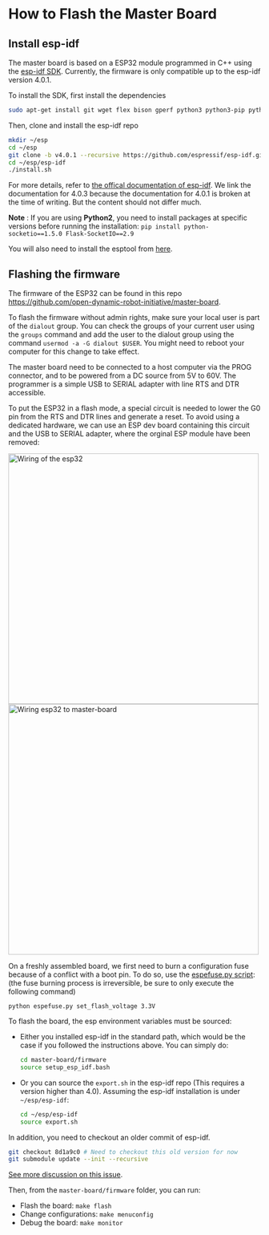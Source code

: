 # How to Flash the Master Board

Install esp-idf
--------
The master board is based on a ESP32 module programmed in C++ using the [esp-idf SDK](https://github.com/espressif/esp-idf). Currently, the firmware is only compatible up to the esp-idf version 4.0.1. 

To install the SDK, first install the dependencies
```bash
sudo apt-get install git wget flex bison gperf python3 python3-pip python3-setuptools cmake ninja-build ccache libffi-dev libssl-dev dfu-util
```

Then, clone and install the esp-idf repo
```bash
mkdir ~/esp
cd ~/esp
git clone -b v4.0.1 --recursive https://github.com/espressif/esp-idf.git
cd ~/esp/esp-idf
./install.sh
```

For more details, refer to [the offical documentation of esp-idf](https://docs.espressif.com/projects/esp-idf/en/v4.0.3/get-started/index.html). We link the documentation for 4.0.3 because the documentation for 4.0.1 is broken at the time of writing. But the content should not differ much.

**Note** : If you are using **Python2**, you need to install packages at specific versions before running the installation: `pip install python-socketio==1.5.0 Flask-SocketIO==2.9`

You will also need to install the esptool from [here](https://github.com/espressif/esptool).

Flashing the firmware
--------
The firmware of the ESP32 can be found in this repo https://github.com/open-dynamic-robot-initiative/master-board.

To flash the firmware without admin rights, make sure your local user is part of the `dialout` group. You can check the groups of your current user using the `groups` command and add the user to the dialout group using the command `usermod -a -G dialout $USER`. You might need to reboot your computer for this change to take effect.

The master board need to be connected to a host computer via the PROG connector, and to be powered from a DC source from 5V to 60V. The programmer is a simple USB to SERIAL adapter with line RTS and DTR accessible.

To put the ESP32 in a flash mode, a special circuit is needed to lower the G0 pin from the RTS and DTR lines and generate a reset. To avoid using a dedicated hardware, we can use an ESP dev board containing this circuit and the USB to SERIAL adapter, where the orginal ESP module have been removed:

<img alt="Wiring of the esp32" src="../images/master_board_esp32_prog_wire.jpg" width="500px">

<img alt="Wiring esp32 to master-board" src="../images/master_board_esp32_prog_2.jpg" width="500px">


On a freshly assembled board, we first need to burn a configuration fuse  because of a conflict with a boot pin. To do so, use the [espefuse.py script](https://github.com/espressif/esptool): (the fuse burning process is irreversible, be sure to only execute the following command)

`python espefuse.py set_flash_voltage 3.3V`

To flash the board, the esp environment variables must be sourced:
- Either you installed esp-idf in the standard path, which would be the case if you followed the instructions above. You can simply do:
  ```bash
  cd master-board/firmware
  source setup_esp_idf.bash
  ```
- Or you can source the `export.sh` in the esp-idf repo (This requires a version higher than 4.0). Assuming the esp-idf installation is under `~/esp/esp-idf`:
  ```bash
  cd ~/esp/esp-idf
  source export.sh
  ```

In addition, you need to checkout an older commit of esp-idf.
```bash
git checkout 8d1a9c0 # Need to checkout this old version for now
git submodule update --init --recursive
```
[See more discussion on this issue](https://github.com/open-dynamic-robot-initiative/master-board/issues/3).

Then, from the `master-board/firmware` folder, you can run:

* Flash the board: `make flash`
* Change configurations: `make menuconfig`
* Debug the board: `make monitor`
